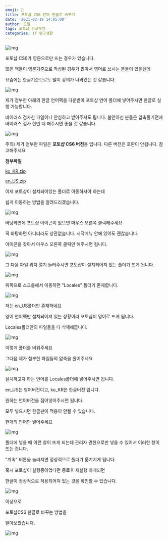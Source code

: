 ```yaml
---
emoji: 🧐
title: 포토샵 CS6 언어 한글로 바꾸기
date: '2021-02-19 14:05:00'
author: 도일
tags: 포토샵 한글패치
categories: IT 탐구생활
---
```

![img](./img/포토샵_한글패치.png)





포토샵 CS6가 영문으로만 뜨는 경우가 있습니다.

많은 책들이 영문기준으로 작성된 경우가 많아서 영어로 쓰시는 분들이 있을텐데

요즘에는 한글기준으로도 많이 강의가 나와있는 것 같습니다.



![img](./img/image-1636010792008512.png)

제가 첨부한 아래의 한글 언어팩을 다운받아 포토샵 언어 폴더에 넣어주시면 한글로 실행 가능합니다.

바이러스 검사한 파일이니 안심하고 받아주셔도 됩니다. 불안하신 분들은 압축풀기전에 바이러스 검사 한번 더 해주시면 좋을 것 같습니다.





![img](./img/image-1636010792008513.png)

주의) 제가 첨부한 파일은 **포토샵 CS6 버전**용 입니다. 다른 버전은 호환이 안됩니다. 참고해주세요

**첨부파일**

 [ko_KR.zip ](https://blogattach.naver.com/44d158e8fda3a07c50b5d1e6da3f423c9ac830d1c7/20210219_109_blogfile/kdi3939_1613710129520_qe32PR_zip/ko_KR.zip)

 [en_US.zip](https://blogattach.naver.com/9a0f8630221110a58b6e093907e69be44410ed2f/20210219_190_blogfile/kdi3939_1613710135779_t8bUWP_zip/en_US.zip)



이제 포토샵이 설치되어있는 폴더로 이동하셔야 하는데 

쉽게 이동하는 방법을 알려드리겠습니다.

![img](./img/image-1636010792008514.png)

바탕화면에 포토샵 아이콘이 있으면 마우스 오른쪽 클릭해주세요

꼭 바탕화면 아니더라도 상관없습니다. 시작메뉴 안에 있어도 괜찮습니다.

아이콘을 찾아서 마우스 오른쪽 클릭만 해주시면 됩니다.

![img](./img/image-1636010792008515.png)

그 다음 파일 위치 열기 눌러주시면 포토샵이 설치되어져 있는 폴더가 뜨게 됩니다.

![img](./img/image.png)

위쪽으로 스크롤해서 이동하면 "Locales" 폴더가 존재합니다.

![img](./img/image-1636010792009517.png)

저는 en_US폴더만 존재하네요

영어 언어팩만 설치되어져 있는 상황이라 포토샵이 영어로 뜨게 됩니다.

Locales폴더안의 파일들을 다 삭제해줍니다.



![img](./img/image-1636010792009518.png)

이렇게 폴더를 비워주세요



그다음 제가 첨부한 파일들의 압축을 풀어주세요

![img](./img/image-1636010792009519.png)

설치하고자 하는 언어를 Locales폴더에 넣어주시면 됩니다.

en_US는 영어버전이고, ko_KR은 한글버전 입니다.

원하는 언어버전을 집어넣어주시면 됩니다.

모두 넣으시면 한글판이 적용이 안될 수 있습니다.

한개의 언어만 넣어주세요

![img](./img/image-1636010792009521.png)

폴더에 넣을 때 이런 창이 뜨게 되는데 관리자 권한으로만 넣을 수 있어서 이러한 창이 뜨는 겁니다.

"계속" 버튼을 눌러지면 정상적으로 폴더가 옮겨지게 됩니다.



혹시 포토샵이 실행중이었다면 종료후 재실행 하게되면

한글이 정상적으로 적용되어져 있는 것을 확인할 수 있습니다.

![img](./img/image-1636010792009520.png)



이상으로 

포토샵CS6 한글로 바꾸는 방법을

알아보았습니다.

![img](./img/original_17.gif)